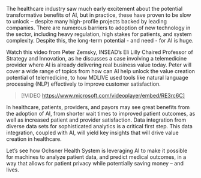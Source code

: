 The healthcare industry saw much early excitement about the potential transformative benefits of AI, but in practice, these have proven to be slow to unlock – despite many high-profile projects backed by leading companies. There are numerous barriers to adoption of new technology in the sector, including heavy regulation, high stakes for patients, and system complexity. Despite this, the long-term potential - and need - for AI is huge.

Watch this video from Peter Zemsky, INSEAD’s Eli Lilly Chaired Professor of Strategy and Innovation, as he discusses a case involving a telemedicine provider where AI is already delivering real business value today. Peter will cover a wide range of topics from how can AI help unlock the value creation potential of telemedicine, to how MDLIVE used tools like natural language processing (NLP) effectively to improve customer satisfaction.

> [!VIDEO https://www.microsoft.com/videoplayer/embed/RE3rc6C]

In healthcare, patients, providers, and payors may see great benefits from the adoption of AI, from shorter wait times to improved patient outcomes, as well as increased patient and provider satisfaction. Data integration from diverse data sets for sophisticated analytics is a critical first step. This data integration, coupled with AI, will yield key insights that will drive value creation in healthcare.

Let’s see how Ochsner Health System is leveraging AI to make it possible for machines to analyze patient data, and predict medical outcomes, in a way that allows for patient privacy while potentially saving money – and lives.